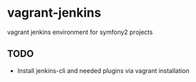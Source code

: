 # vagrant-jenkins
vagrant jenkins environment for symfony2 projects


## TODO
* Install jenkins-cli and needed plugins via vagrant installation

